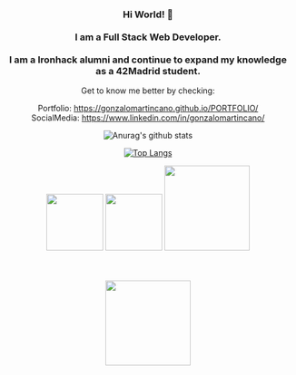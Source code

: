 <div align="center"/>
<h3> Hi World! 👋 <br/> <br/> 
  I am a Full Stack Web Developer. <br/>  <br/> 
  I am a Ironhack alumni and continue to expand my knowledge as a 42Madrid student.
</h3>
  

Get to know me better by checking:

Portfolio:   https://gonzalomartincano.github.io/PORTFOLIO/ <br/> 
SocialMedia: https://www.linkedin.com/in/gonzalomartincano/




![Anurag's github stats](https://github-readme-stats.vercel.app/api?username=gonzalomartincano&count_private=true&show_icons=true&hide_border=black)


[![Top Langs](https://github-readme-stats.vercel.app/api/top-langs/?username=gonzalomartincano&layout=compact&hide_border=black)](https://github.com/gonzalomartincano/github-readme-stats)

<img   width="100" src="https://upload.wikimedia.org/wikipedia/commons/thumb/a/a7/React-icon.svg/1200px-React-icon.svg.png">
<img   width="100" src="https://upload.wikimedia.org/wikipedia/commons/d/d9/Node.js_logo.svg">
<img   width="150" src="https://www.cursosgis.com/wp-content/uploads/2017/06/lenguajes_1.png">
<img  style="margin:50px" width="150" src="https://cdn-assets-cloud.frontify.com/local/frontify/h_lNxVXLqrDqb2kyrixW3lMmUl7n-aBRzJUzyvzD7_-wNvVN8ZAy1yjuMVHvq-pGYWI9XH22qCeIIM3Sq6UbttjJmI7TS9c4PtP2ESzPRZpMLvDNEUYUlys4RtHOB_zH">



